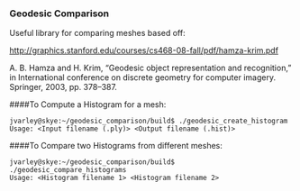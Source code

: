 ### Geodesic Comparison
Useful library for comparing meshes based off:


http://graphics.stanford.edu/courses/cs468-08-fall/pdf/hamza-krim.pdf

A. B. Hamza and H. Krim, “Geodesic object representation and
recognition,” in International conference on discrete geometry for
computer imagery. Springer, 2003, pp. 378–387.


####To Compute a Histogram for a mesh:
```
jvarley@skye:~/geodesic_comparison/build$ ./geodesic_create_histogram
Usage: <Input filename (.ply)> <Output filename (.hist)>
```

####To Compare two Histograms from different meshes:
```
jvarley@skye:~/geodesic_comparison/build$ ./geodesic_compare_histograms
Usage: <Histogram filename 1> <Histogram filename 2>
```
